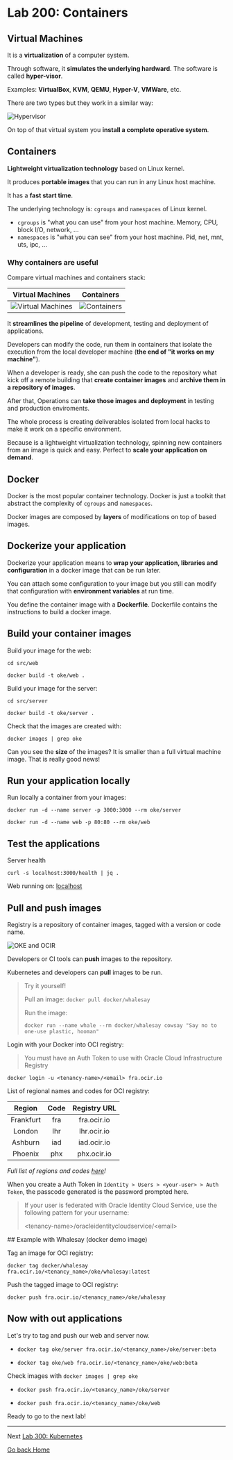 # Lab 200: Containers

## Virtual Machines

It is a **virtualization** of a computer system.

Through software, it **simulates the underlying hardward**. The software is called **hyper-visor**.

Examples: **VirtualBox**, **KVM**, **QEMU**, **Hyper-V**, **VMWare**, etc.

There are two types but they work in a similar way:

![Hypervisor](../images/hypervisors.png)

On top of that virtual system you **install a complete operative system**.

## Containers

**Lightweight virtualization technology** based on Linux kernel.

It produces **portable images** that you can run in any Linux host machine.

It has a **fast start time**.

The underlying technology is: `cgroups` and `namespaces` of Linux kernel.

- `cgroups` is "what you can use" from your host machine. Memory, CPU, block I/O, network, ...
- `namespaces` is "what you can see" from your host machine. Pid, net, mnt, uts, ipc, ...

### Why containers are useful

Compare virtual machines and containers stack:

|                  Virtual Machines                   |               Containers                |
| :-------------------------------------------------: | :-------------------------------------: |
| ![Virtual Machines](../images/virtual-machines.png) | ![Containers](../images/containers.png) |

It **streamlines the pipeline** of development, testing and deployment of applications.

Developers can modify the code, run them in containers that isolate the execution from the local developer machine (**the end of "it works on my machine"**).

When a developer is ready, she can push the code to the repository what kick off a remote building that **create container images** and **archive them in a repository of images**.

After that, Operations can **take those images and deployment** in testing and production enviroments.

The whole process is creating deliverables isolated from local hacks to make it work on a specific environment.

Because is a lightweight virtualization technology, spinning new containers from an image is quick and easy. Perfect to **scale your application on demand**.

## Docker

Docker is the most popular container technology. Docker is just a toolkit that abstract the complexity of `cgroups` and `namespaces`.

Docker images are composed by **layers** of modifications on top of based images.

## Dockerize your application

Dockerize your application means to **wrap your application, libraries and configuration** in a docker image that can be run later.

You can attach some configuration to your image but you still can modify that configuration with **environment variables** at run time.

You define the container image  with a **Dockerfile**. Dockerfile contains the instructions to build a docker image.

## Build your container images

Build your image for the web:

`cd src/web`

`docker build -t oke/web .`

Build your image for the server:

`cd src/server`

`docker build -t oke/server .`

Check that the images are created with:

`docker images | grep oke`

Can you see the **size** of the images? It is smaller than a full virtual machine image. That is really good news!

## Run your application locally

Run locally a container from your images:

`docker run -d --name server -p 3000:3000 --rm oke/server`

`docker run -d --name web -p 80:80 --rm oke/web`

## Test the applications

Server health 

`curl -s localhost:3000/health | jq .`

Web running on:
[localhost](http://localhost)


## Pull and push images

Registry is a repository of container images, tagged with a version or code name.

![OKE and OCIR](../images/okeandocir.jpg)

Developers or CI tools can **push** images to the repository.

Kubernetes and developers can **pull** images to be run.

> Try it yourself!
> 
> Pull an image:
> `docker pull docker/whalesay`
> 
> Run the image:
> 
> `docker run --name whale --rm docker/whalesay cowsay "Say no to one-use plastic, hooman"`


Login with your Docker into OCI registry:

> You must have an Auth Token to use with Oracle Cloud Infrastructure Registry

`docker login -u <tenancy-name>/<email> fra.ocir.io`

List of regional names and codes for OCI registry:

|  Region   | Code  | Registry URL |
| :-------: | :---: | :----------: |
| Frankfurt |  fra  | fra.ocir.io  |
|  London   |  lhr  | lhr.ocir.io  |
|  Ashburn  |  iad  | iad.ocir.io  |
|  Phoenix  |  phx  | phx.ocir.io  |

_Full list of regions and codes [here](https://docs.cloud.oracle.com/iaas/Content/Registry/Concepts/registryprerequisites.htm#Availab)!_

When you create a Auth Token in `Identity > Users > <your-user> > Auth Token`, the passcode generated is the password prompted here.

> If your user is federated with Oracle Identity Cloud Service, use the following pattern for your username:
> 
> \<tenancy-name\>/oracleidentitycloudservice/\<email\>

## Example with Whalesay (docker demo image)

Tag an image for OCI registry:

`docker tag docker/whalesay fra.ocir.io/<tenancy_name>/oke/whalesay:latest`

Push the tagged image to OCI registry:

`docker push fra.ocir.io/<tenancy_name>/oke/whalesay`

## Now with out applications

Let's try to tag and push our web and server now.

- `docker tag oke/server fra.ocir.io/<tenancy_name>/oke/server:beta`

- `docker tag oke/web fra.ocir.io/<tenancy_name>/oke/web:beta`

Check images with `docker images | grep oke`

- `docker push fra.ocir.io/<tenancy_name>/oke/server`

- `docker push fra.ocir.io/<tenancy_name>/oke/web`

Ready to go to the next lab!

---

Next [Lab 300: Kubernetes](../lab300/README.md)

[Go back Home](../README.md)
